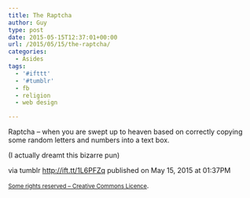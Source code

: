 ```yaml
---
title: The Raptcha
author: Guy
type: post
date: 2015-05-15T12:37:01+00:00
url: /2015/05/15/the-raptcha/
categories:
  - Asides
tags:
  - '#ifttt'
  - '#tumblr'
  - fb
  - religion
  - web design

---
```

Raptcha &#8211; when you are swept up to heaven based on correctly copying some random letters and numbers into a text box.

(I actually dreamt this bizarre pun)

via tumblr http://ift.tt/1L6PFZq published on May 15, 2015 at 01:37PM

<small><a href="http://ift.tt/1gAEAkt" target="_blank">Some rights reserved &#8211; Creative Commons Licence</a></small>.